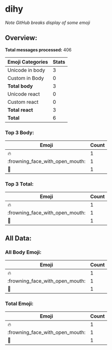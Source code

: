 # dihy

*Note GitHub breaks display of some emoji*

## Overview:

**Total messages processed:** 406

Emoji Categories | Stats
-------|--------
Unicode in body | 3
Custom in Body | 0
**Total body** | 3
Unicode react | 0
Custom react | 0
**Total react** | 3
**Total** | 6

### Top 3 Body:

Emoji | Count
-------|--------
:fire: | 1
:frowning_face_with_open_mouth: | 1
:bridge_at_night: | 1

### Top 3 Total:

Emoji | Count
-------|--------
:fire: | 1
:frowning_face_with_open_mouth: | 1
:bridge_at_night: | 1

## All Data:

### All Body Emoji:

Emoji | Count
-------|--------
:fire: | 1
:frowning_face_with_open_mouth: | 1
:bridge_at_night: | 1

### Total Emoji:

Emoji | Count
-------|--------
:fire: | 1
:frowning_face_with_open_mouth: | 1
:bridge_at_night: | 1

